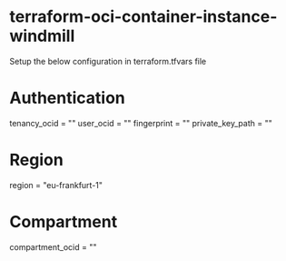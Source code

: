 # terraform-oci-container-instance-windmill

Setup the below configuration in terraform.tfvars file

# Authentication
tenancy_ocid         = ""
user_ocid            = ""
fingerprint          = ""
private_key_path     = ""

# Region
region = "eu-frankfurt-1"

# Compartment
compartment_ocid = ""

